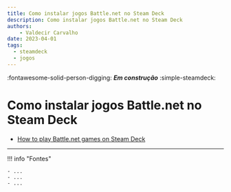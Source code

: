 ```yaml
---
title: Como instalar jogos Battle.net no Steam Deck 
description: Como instalar jogos Battle.net no Steam Deck 
authors:
    - Valdecir Carvalho
date: 2023-04-01
tags:
  - steamdeck
  - jogos
---
```


:fontawesome-solid-person-digging: **_Em construção_**
:simple-steamdeck:

# Como instalar jogos Battle.net no Steam Deck

- [How to play Battle.net games on Steam Deck](https://www.dexerto.com/tech/how-to-play-battle-net-games-on-steam-deck-2023706/)
----

!!! info "Fontes"

    - ...
    - ...
    - ...